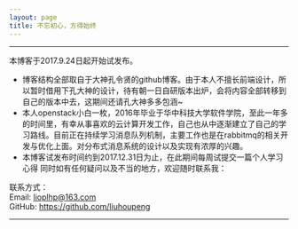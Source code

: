 ```yaml
---
layout: page
title: 不忘初心，方得始终
---
```

---

本博客于2017.9.24日起开始试发布。
- 博客结构全部取自于大神孔令贤的github博客。由于本人不擅长前端设计，所以暂时借用下孔大神的设计，待有朝一日自研版本出炉，会将内容全部转移到自己的版本中去，这期间还请孔大神多多包涵~
- 本人openstack小白一枚，2016年毕业于华中科技大学软件学院，至此一年多的时间里，有幸从事喜欢的云计算开发工作，自己也从中逐渐建立了自己的学习路线。目前正在持续学习消息队列机制，主要工作也是在rabbitmq的相关开发与优化上面。对分布式消息系统的设计以及实现有浓厚的兴趣。
- 本博客试发布时间约到2017.12.31日为止，在此期间每周试提交一篇个人学习心得
同时如有任何疑问以及不当的地方，欢迎随时联系我：

联系方式：  
Email: <lioplhp@163.com>  
GitHub: <https://github.com/liuhoupeng>

---